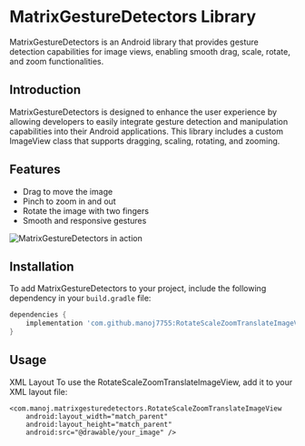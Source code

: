 # MatrixGestureDetectors Library

MatrixGestureDetectors is an Android library that provides gesture detection capabilities for image views, enabling smooth drag, scale, rotate, and zoom functionalities.

## Introduction

MatrixGestureDetectors is designed to enhance the user experience by allowing developers to easily integrate gesture detection and manipulation capabilities into their Android applications. This library includes a custom ImageView class that supports dragging, scaling, rotating, and zooming.

## Features

- Drag to move the image
- Pinch to zoom in and out
- Rotate the image with two fingers
- Smooth and responsive gestures

![MatrixGestureDetectors in action]([path/to/your/image.gi](https://github.com/manoj7755/RotateScaleZoomTranslateImageView/assets/88922867/444f02cd-ee1c-4b6f-b842-9257af1e9ec7)f)


## Installation

To add MatrixGestureDetectors to your project, include the following dependency in your `build.gradle` file:

```gradle
dependencies {
    implementation 'com.github.manoj7755:RotateScaleZoomTranslateImageView:1.0.0'
}

```
## Usage
XML Layout
To use the RotateScaleZoomTranslateImageView, add it to your XML layout file:
````
<com.manoj.matrixgesturedetectors.RotateScaleZoomTranslateImageView
    android:layout_width="match_parent"
    android:layout_height="match_parent"
    android:src="@drawable/your_image" />
